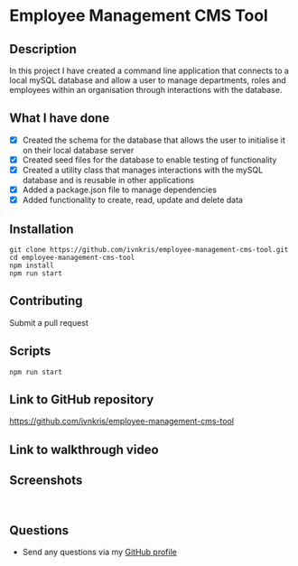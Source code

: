 # Employee Management CMS Tool

## Description

In this project I have created a command line application that connects to a local mySQL database and allow a user to manage departments, roles and employees within an organisation through interactions with the database.

## What I have done

- [x] Created the schema for the database that allows the user to initialise it on their local database server
- [x] Created seed files for the database to enable testing of functionality
- [x] Created a utility class that manages interactions with the mySQL database and is reusable in other applications
- [x] Added a package.json file to manage dependencies
- [x] Added functionality to create, read, update and delete data

## Installation

```
git clone https://github.com/ivnkris/employee-management-cms-tool.git
cd employee-management-cms-tool
npm install
npm run start
```

## Contributing

Submit a pull request

## Scripts

```
npm run start
```

## Link to GitHub repository

https://github.com/ivnkris/employee-management-cms-tool

## Link to walkthrough video

## Screenshots

![]()
![]()

## Questions

- Send any questions via my [GitHub profile](https://github.com/ivnkris)
